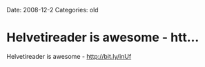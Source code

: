 Date: 2008-12-2
Categories: old

# Helvetireader is awesome - htt...

Helvetireader is awesome - <a href="http://bit.ly/inUf" rel="nofollow">http://bit.ly/inUf</a>
